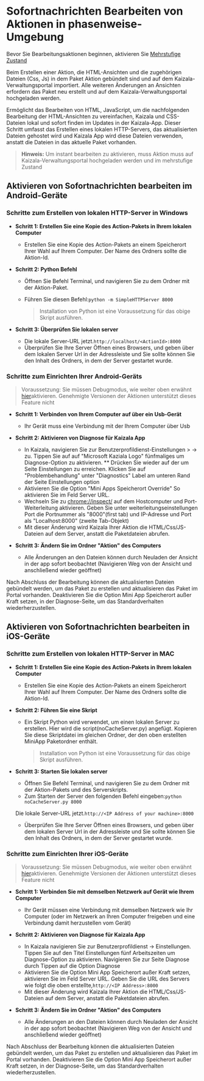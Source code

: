 # <a name="instant-edit-of-actions-in-staged-environment"></a>Sofortnachrichten Bearbeiten von Aktionen in phasenweise-Umgebung

Bevor Sie Bearbeitungsaktionen beginnen, aktivieren Sie [Mehrstufige Zustand](test.md)

Beim Erstellen einer Aktion, die HTML-Ansichten und die zugehörigen Dateien (Css, Js) in dem Paket Aktion gebündelt sind und auf dem Kaizala-Verwaltungsportal importiert. Alle weiteren Änderungen an Ansichten erfordern das Paket neu erstellt und auf dem Kaizala-Verwaltungsportal hochgeladen werden.

Ermöglicht das Bearbeiten von HTML, JavaScript, um die nachfolgenden Bearbeitung der HTML-Ansichten zu vereinfachen, Kaizala und CSS-Dateien lokal und sofort finden im Updates in der Kaizala-App. Dieser Schritt umfasst das Erstellen eines lokalen HTTP-Servers, das aktualisierten Dateien gehostet wird und Kaizala App wird diese Dateien verwenden, anstatt die Dateien in das aktuelle Paket vorhanden.

>  **Hinweis:** Um instant bearbeiten zu aktivieren, muss Aktion muss auf Kaizala-Verwaltungsportal hochgeladen werden und im mehrstufige Zustand

## <a name="enable-instant-edit-in-android-devices"></a>Aktivieren von Sofortnachrichten bearbeiten im Android-Geräte

### <a name="steps-to-create-local-http-server-in-windows"></a>Schritte zum Erstellen von lokalen HTTP-Server in Windows

* **Schritt 1: Erstellen Sie eine Kopie des Action-Pakets in Ihrem lokalen Computer**

  * Erstellen Sie eine Kopie des Action-Pakets an einem Speicherort Ihrer Wahl auf Ihrem Computer. Der Name des Ordners sollte die Aktion-Id.
    
* **Schritt 2: Python Befehl**

  *  Öffnen Sie Befehl Terminal, und navigieren Sie zu dem Ordner mit der Aktion-Paket.
  *  Führen Sie diesen Befehl:`python -m SimpleHTTPServer 8000`
  
      > Installation von Python ist eine Voraussetzung für das obige Skript ausführen.
  
* **Schritt 3: Überprüfen Sie lokalen server**

  * Die lokale Server-URL jetzt.`http://localhost/<ActionId>:8000`
  * Überprüfen Sie Ihre Server Öffnen eines Browsers, und geben über dem lokalen Server Url in der Adressleiste und Sie sollte können Sie den Inhalt des Ordners, in dem der Server gestartet wurde.
  
### <a name="steps-to-setup-your-android-device"></a>Schritte zum Einrichten Ihrer Android-Geräts

> Voraussetzung: Sie müssen Debugmodus, wie weiter oben erwähnt [hier](test.md)aktivieren. Genehmigte Versionen der Aktionen unterstützt dieses Feature nicht

* **Schritt 1: Verbinden von Ihrem Computer auf über ein Usb-Gerät**

    * Ihr Gerät muss eine Verbindung mit der Ihrem Computer über Usb
    
* **Schritt 2: Aktivieren von Diagnose für Kaizala App** 

    * In Kaizala, navigieren Sie zur Benutzerprofildienst-Einstellungen > -> zu. Tippen Sie auf auf "Microsoft Kaziala Logo" fünfmaliges um Diagnose-Option zu aktivieren. ** Drücken Sie wieder auf der um Seite Einstellungen zu erreichen. Klicken Sie auf "Problembehandlung" unter "Diagnostics" Label am unteren Rand der Seite Einstellungen option
    * Aktivieren Sie die Option "Mini Apps Speicherort Override" So aktivieren Sie im Feld Server URL.
    * Wechseln Sie zu <chrome://inspect/> auf dem Hostcomputer und Port-Weiterleitung aktivieren. Geben Sie unter weiterleitungseinstellungen Port die Portnummer als "8000"(first tab) und IP-Adresse und Port als "Localhost:8000" (zweite Tab-Objekt)
    * Mit dieser Änderung wird Kaizala Ihrer Aktion die HTML/Css/JS-Dateien auf dem Server, anstatt die Paketdateien abrufen.
    
* **Schritt 3: Ändern Sie im Ordner "Aktion" des Computers**

    * Alle Änderungen an den Dateien können durch Neuladen der Ansicht in der app sofort beobachtet (Navigieren Weg von der Ansicht und anschließend wieder geöffnet)
    
Nach Abschluss der Bearbeitung können die aktualisierten Dateien gebündelt werden, um das Paket zu erstellen und aktualisieren das Paket im Portal vorhanden. Deaktivieren Sie die Option Mini App Speicherort außer Kraft setzen, in der Diagnose-Seite, um das Standardverhalten wiederherzustellen.


## <a name="enable-instant-edit-in-ios-devices"></a>Aktivieren von Sofortnachrichten bearbeiten in iOS-Geräte

### <a name="steps-to-create-local-http-server-in-mac"></a>Schritte zum Erstellen von lokalen HTTP-Server in MAC

* **Schritt 1: Erstellen Sie eine Kopie des Action-Pakets in Ihrem lokalen Computer**

  * Erstellen Sie eine Kopie des Action-Pakets an einem Speicherort Ihrer Wahl auf Ihrem Computer. Der Name des Ordners sollte die Aktion-Id.

* **Schritt 2: Führen Sie eine Skript**

    * Ein Skript Python wird verwendet, um einen lokalen Server zu erstellen. Hier wird die script(noCacheServer.py) angefügt. Kopieren Sie diese Skriptdatei im gleichen Ordner, der den oben erstellten MiniApp Paketordner enthält. 
                
      > Installation von Python ist eine Voraussetzung für das obige Skript ausführen.

* **Schritt 3: Starten Sie lokalen server**

    * Öffnen Sie Befehl Terminal, und navigieren Sie zu dem Ordner mit der Aktion-Pakets und des Serverskripts. 
    * Zum Starten der Server den folgenden Befehl eingeben:`python noCacheServer.py 8000`
    
    Die lokale Server-URL jetzt.`http://<IP Address of your machine>:8000`

    * Überprüfen Sie Ihre Server Öffnen eines Browsers, und geben über dem lokalen Server Url in der Adressleiste und Sie sollte können Sie den Inhalt des Ordners, in dem der Server gestartet wurde.


### <a name="steps-to-setup-your-ios-device"></a>Schritte zum Einrichten Ihrer iOS-Geräte

> Voraussetzung: Sie müssen Debugmodus, wie weiter oben erwähnt [hier](test.md)aktivieren. Genehmigte Versionen der Aktionen unterstützt dieses Feature nicht
* **Schritt 1: Verbinden Sie mit demselben Netzwerk auf Gerät wie Ihrem Computer**

    * Ihr Gerät müssen eine Verbindung mit demselben Netzwerk wie Ihr Computer (oder im Netzwerk an Ihren Computer freigeben und eine Verbindung damit herzustellen vom Gerät)
     
* **Schritt 2: Aktivieren von Diagnose für Kaizala App** 

    * In Kaizala navigieren Sie zur Benutzerprofildienst -> Einstellungen. Tippen Sie auf den Titel Einstellungen fünf Arbeitszeiten um Diagnose-Option zu aktivieren. Navigieren Sie zur Seite Diagnose durch Tippen auf die Option Diagnose
    * Aktivieren Sie die Option Mini App Speicherort außer Kraft setzen, aktivieren Sie im Feld Server URL. Geben Sie die URL des Servers wie folgt die oben erstellte,`http://<IP Address>:8000`
    * Mit dieser Änderung wird Kaizala Ihrer Aktion die HTML/Css/JS-Dateien auf dem Server, anstatt die Paketdateien abrufen.
    
* **Schritt 3: Ändern Sie im Ordner "Aktion" des Computers**

    * Alle Änderungen an den Dateien können durch Neuladen der Ansicht in der app sofort beobachtet (Navigieren Weg von der Ansicht und anschließend wieder geöffnet)
    
Nach Abschluss der Bearbeitung können die aktualisierten Dateien gebündelt werden, um das Paket zu erstellen und aktualisieren das Paket im Portal vorhanden. Deaktivieren Sie die Option Mini App Speicherort außer Kraft setzen, in der Diagnose-Seite, um das Standardverhalten wiederherzustellen.

